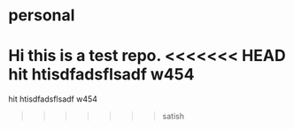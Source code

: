 # personal

Hi this is a test repo.
<<<<<<< HEAD
hit htisdfadsflsadf w454 
=======

hit htisdfadsflsadf w454 
>>>>>>> satish
